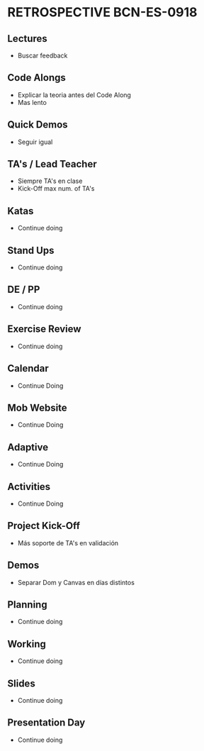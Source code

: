 # RETROSPECTIVE BCN-ES-0918

## Lectures
- Buscar feedback

## Code Alongs
- Explicar la teoria antes del Code Along
- Mas lento

## Quick Demos
- Seguir igual

## TA's / Lead Teacher
- Siempre TA's en clase
- Kick-Off max num. of TA's

## Katas
- Continue doing

## Stand Ups
- Continue doing

## DE / PP
- Continue doing

## Exercise Review
- Continue doing

## Calendar
- Continue Doing

## Mob Website
- Continue Doing

## Adaptive
- Continue Doing

## Activities
- Continue Doing

## Project Kick-Off
- Más soporte de TA's en validación

## Demos
- Separar Dom y Canvas en días distintos

## Planning
- Continue doing

## Working 
- Continue doing

## Slides
- Continue doing

## Presentation Day
- Continue doing
